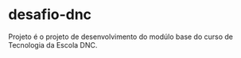 # desafio-dnc
Projeto é o projeto de desenvolvimento do modúlo base do curso de Tecnologia da Escola DNC.
